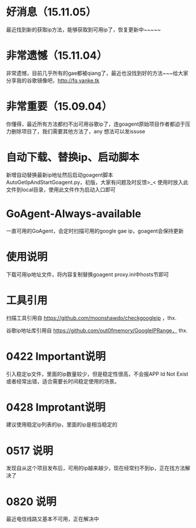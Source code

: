 # 好消息（15.11.05）
最近找到新的获取ip方法，能够获取到可用ip了，恢复更新中~~~~~
# 非常遗憾（15.11.04）
非常遗憾，目前几乎所有的gae都被qiang了，最近也没找到好的方法~~~给大家分享我的谷歌镜像吧，http://fq.yanke.tk
# 非常重要（15.09.04）
你懂得，最近所有方法都扫不出可用谷歌ip了，连goagent原始项目作者都迫于压力删除项目了，我们需要其他方法了，any 想法可以发issuse
# 自动下载、替换ip、启动脚本
新增自动替换最新ip地址然后启动goagent脚本AutoGetIpAndStartGoagent.py，初版，大家有问题及时反馈>_< 使用时放入此文件到local目录，使用此文件作为启动入口即可
# GoAgent-Always-available
一直可用的GoAgent，会定时扫描可用的google gae ip，goagent会保持更新

# 使用说明
下载可用ip地址文件，将内容复制替换goagent proxy.ini中hosts节即可

# 工具引用
扫描工具引用自 https://github.com/moonshawdo/checkgoogleip ，thx.

谷歌ip地址库引用自 https://github.com/out0fmemory/GoogleIPRange， thx.


# 0422 Important说明
 引入稳定ip文件，里面的ip数量较少，但是稳定性很高，不会报APP Id Not Exist 或者经常出错，适合需要长时间稳定使用的场景。
 
# 0428 Improtant说明
 建议使用稳定ip列表的ip，里面的ip是相当稳定的
# 0517 说明
 发现自从这个项目发布后，可用的ip越来越少，现在经常扫不到ip，正在找方法解决了
# 0820 说明
 最近电信线路又基本不可用，正在解决中
